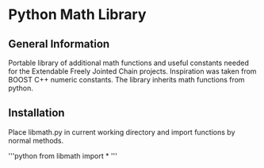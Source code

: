 Python Math Library
===================


General Information
-------------------

Portable library of additional math functions and useful constants needed for the Extendable Freely Jointed Chain projects. Inspiration was taken from BOOST C++ numeric constants. The library inherits math functions from python.


Installation
------------

Place libmath.py in current working directory and import functions by normal methods. 

'''python
from libmath import *
'''

